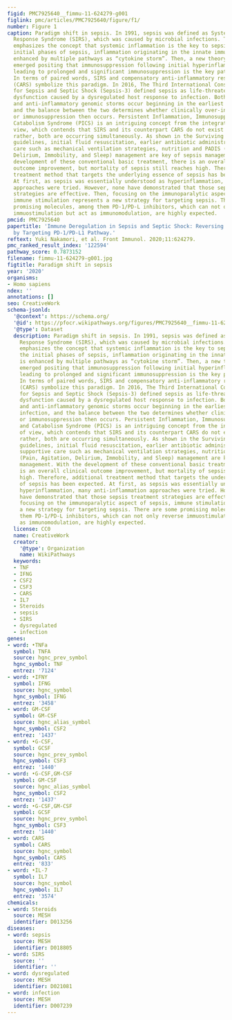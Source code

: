 ```yaml
---
figid: PMC7925640__fimmu-11-624279-g001
figlink: pmc/articles/PMC7925640/figure/f1/
number: Figure 1
caption: Paradigm shift in sepsis. In 1991, sepsis was defined as Systemic Inflammatory
  Response Syndrome (SIRS), which was caused by microbial infections. This definition
  emphasizes the concept that systemic inflammation is the key to sepsis. During the
  initial phases of sepsis, inflammation originating in the innate immune system is
  enhanced by multiple pathways as “cytokine storm”. Then, a new theory has since
  emerged positing that immunosuppression following initial hyperinflammation, eventually
  leading to prolonged and significant immunosuppression is the key pathophysiology.
  In terms of paired words, SIRS and compensatory anti-inflammatory response syndrome
  (CARS) symbolize this paradigm. In 2016, The Third International Consensus Definitions
  for Sepsis and Septic Shock (Sepsis-3) defined sepsis as life-threatening organ
  dysfunction caused by a dysregulated host response to infection. Both pro-inflammatory
  and anti-inflammatory genomic storms occur beginning in the earliest stages of infection,
  and the balance between the two determines whether clinically over-inflammation
  or immunosuppression then occurs. Persistent Inflammation, Immunosuppression, and
  Catabolism Syndrome (PICS) is an intriguing concept from the integrated point of
  view, which contends that SIRS and its counterpart CARS do not exist independently;
  rather, both are occurring simultaneously. As shown in the Surviving Sepsis Campaign
  guidelines, initial fluid resuscitation, earlier antibiotic administration and supportive
  care such as mechanical ventilation strategies, nutrition and PADIS (Pain, Agitation,
  Delirium, Immobility, and Sleep) management are key of sepsis management. With the
  development of these conventional basic treatment, there is an overall clinical
  outcome improvement, but mortality of sepsis still reaches high. Therefore, additional
  treatment method that targets the underlying essence of sepsis has been expected.
  At first, as sepsis was essentially understood as hyperinflammation, many anti-inflammation
  approaches were tried. However, none have demonstrated that those sepsis treatment
  strategies are effective. Then, focusing on the immunoparalytic aspect of sepsis,
  immune stimulation represents a new strategy for targeting sepsis. There are some
  promising molecules, among them PD-1/PD-L inhibitors, which can not only reverse
  immuostimulation but act as immunomodulation, are highly expected.
pmcid: PMC7925640
papertitle: 'Immune Deregulation in Sepsis and Septic Shock: Reversing Immune Paralysis
  by Targeting PD-1/PD-L1 Pathway.'
reftext: Yuki Nakamori, et al. Front Immunol. 2020;11:624279.
pmc_ranked_result_index: '122594'
pathway_score: 0.7873152
filename: fimmu-11-624279-g001.jpg
figtitle: Paradigm shift in sepsis
year: '2020'
organisms:
- Homo sapiens
ndex: ''
annotations: []
seo: CreativeWork
schema-jsonld:
  '@context': https://schema.org/
  '@id': https://pfocr.wikipathways.org/figures/PMC7925640__fimmu-11-624279-g001.html
  '@type': Dataset
  description: Paradigm shift in sepsis. In 1991, sepsis was defined as Systemic Inflammatory
    Response Syndrome (SIRS), which was caused by microbial infections. This definition
    emphasizes the concept that systemic inflammation is the key to sepsis. During
    the initial phases of sepsis, inflammation originating in the innate immune system
    is enhanced by multiple pathways as “cytokine storm”. Then, a new theory has since
    emerged positing that immunosuppression following initial hyperinflammation, eventually
    leading to prolonged and significant immunosuppression is the key pathophysiology.
    In terms of paired words, SIRS and compensatory anti-inflammatory response syndrome
    (CARS) symbolize this paradigm. In 2016, The Third International Consensus Definitions
    for Sepsis and Septic Shock (Sepsis-3) defined sepsis as life-threatening organ
    dysfunction caused by a dysregulated host response to infection. Both pro-inflammatory
    and anti-inflammatory genomic storms occur beginning in the earliest stages of
    infection, and the balance between the two determines whether clinically over-inflammation
    or immunosuppression then occurs. Persistent Inflammation, Immunosuppression,
    and Catabolism Syndrome (PICS) is an intriguing concept from the integrated point
    of view, which contends that SIRS and its counterpart CARS do not exist independently;
    rather, both are occurring simultaneously. As shown in the Surviving Sepsis Campaign
    guidelines, initial fluid resuscitation, earlier antibiotic administration and
    supportive care such as mechanical ventilation strategies, nutrition and PADIS
    (Pain, Agitation, Delirium, Immobility, and Sleep) management are key of sepsis
    management. With the development of these conventional basic treatment, there
    is an overall clinical outcome improvement, but mortality of sepsis still reaches
    high. Therefore, additional treatment method that targets the underlying essence
    of sepsis has been expected. At first, as sepsis was essentially understood as
    hyperinflammation, many anti-inflammation approaches were tried. However, none
    have demonstrated that those sepsis treatment strategies are effective. Then,
    focusing on the immunoparalytic aspect of sepsis, immune stimulation represents
    a new strategy for targeting sepsis. There are some promising molecules, among
    them PD-1/PD-L inhibitors, which can not only reverse immuostimulation but act
    as immunomodulation, are highly expected.
  license: CC0
  name: CreativeWork
  creator:
    '@type': Organization
    name: WikiPathways
  keywords:
  - TNF
  - IFNG
  - CSF2
  - CSF3
  - CARS
  - IL7
  - Steroids
  - sepsis
  - SIRS
  - dysregulated
  - infection
genes:
- word: •TNFa
  symbol: TNFA
  source: hgnc_prev_symbol
  hgnc_symbol: TNF
  entrez: '7124'
- word: •IFNY
  symbol: IFNG
  source: hgnc_symbol
  hgnc_symbol: IFNG
  entrez: '3458'
- word: GM-CSF
  symbol: GM-CSF
  source: hgnc_alias_symbol
  hgnc_symbol: CSF2
  entrez: '1437'
- word: •G-CSF,
  symbol: GCSF
  source: hgnc_prev_symbol
  hgnc_symbol: CSF3
  entrez: '1440'
- word: •G-CSF,GM-CSF
  symbol: GM-CSF
  source: hgnc_alias_symbol
  hgnc_symbol: CSF2
  entrez: '1437'
- word: •G-CSF,GM-CSF
  symbol: GCSF
  source: hgnc_prev_symbol
  hgnc_symbol: CSF3
  entrez: '1440'
- word: CARS
  symbol: CARS
  source: hgnc_symbol
  hgnc_symbol: CARS
  entrez: '833'
- word: •IL-7
  symbol: IL7
  source: hgnc_symbol
  hgnc_symbol: IL7
  entrez: '3574'
chemicals:
- word: Steroids
  source: MESH
  identifier: D013256
diseases:
- word: sepsis
  source: MESH
  identifier: D018805
- word: SIRS
  source: ''
  identifier: ''
- word: dysregulated
  source: MESH
  identifier: D021081
- word: infection
  source: MESH
  identifier: D007239
---
```

